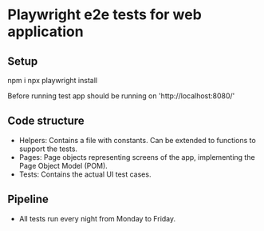 # Playwright e2e tests for web application

## Setup
npm i
npx playwright install

Before running test app should be running on 'http://localhost:8080/'

## Code structure

* Helpers: Contains a file with constants. Can be extended to functions to support the tests.
* Pages: Page objects representing screens of the app, implementing the Page Object Model (POM).
* Tests: Contains the actual UI test cases.

## Pipeline

* All tests run every night from Monday to Friday.
